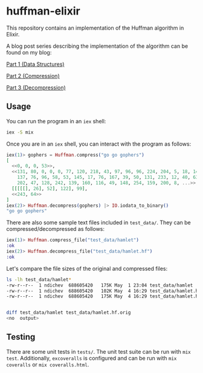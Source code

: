# huffman-elixir

This repository contains an implementation of the Huffman algorithm in Elixir.

A blog post series describing the implementation of the algorithm can be found on my blog:

[Part 1 (Data Structures)](https://nickdichev.com/blog/2019/05/04/huffman-elixir-part1)

[Part 2 (Compression)](https://nickdichev.com/blog/2019/05/11/huffman-elixir-part2)

[Part 3 (Decompression)](https://nickdichev.com/blog/2019/05/18/huffman-elixir-part3)

## Usage

You can run the program in an `iex` shell:

```bash
iex -S mix
```

Once you are in an `iex` shell, you can interact with the program as follows:

```elixir
iex(1)> gophers = Huffman.compress("go go gophers")
[
  <<0, 0, 0, 53>>,
  <<131, 80, 0, 0, 0, 77, 120, 218, 43, 97, 96, 96, 224, 204, 5, 18, 140, 10,
    137, 76, 96, 58, 53, 145, 17, 76, 167, 39, 50, 131, 233, 12, 40, 63, 31,
    202, 47, 128, 242, 139, 160, 116, 49, 148, 254, 159, 200, 8, ...>>,
  [[[[[], 26], 52], 122], 99],
  <<243, 64>>
]
iex(2)> Huffman.decompress(gophers) |> IO.iodata_to_binary()
"go go gophers"
```

There are also some sample text files included in `test_data/`. They can be compressed/decompressed as follows:

```elixir
iex(1)> Huffman.compress_file("test_data/hamlet")
:ok
iex(2)> Huffman.decompress_file("test_data/hamlet.hf")
:ok
```

Let's compare the file sizes of the original and compressed files:

```bash
ls -lh test_data/hamlet*
-rw-r--r--  1 ndichev  688605420   175K May  1 23:04 test_data/hamlet
-rw-r--r--  1 ndichev  688605420   102K May  4 16:29 test_data/hamlet.hf
-rw-r--r--  1 ndichev  688605420   175K May  4 16:29 test_data/hamlet.hf.orig


diff test_data/hamlet test_data/hamlet.hf.orig
<no  output>
```

## Testing

There are some unit tests in `tests/`. The unit test suite can be run with `mix test`. Additionally, `excoveralls` is configured and can be run with `mix coveralls` or `mix coveralls.html`.
